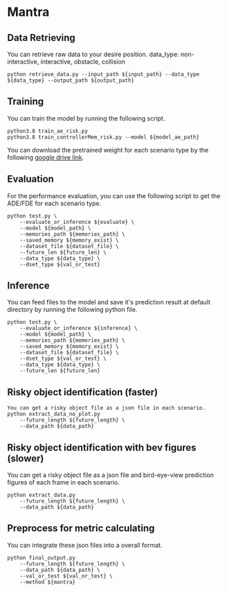 # Mantra

## Data Retrieving
You can retrieve raw data to your desire position. data_type: non-interactive, interactive, obstacle, collision
```shell
python retrieve_data.py --input_path ${input_path} --data_type ${data_type} --output_path ${output_path}
```

## Training
You can train the model by running the following script.
```shell
python3.8 train_ae_risk.py
python3.8 train_controllerMem_risk.py --model ${model_ae_path}
```
You can download the pretrained weight for each scenario type by the following [google drive link](https://drive.google.com/drive/folders/1DGENQhLkSGrihMi1JsaZItqkNazUD52_).

## Evaluation
For the performance evaluation, you can use the following script to get the ADE/FDE for each scenario type.
```shell
python test.py \
    --evaluate_or_inference ${evaluate} \
    --model ${model_path} \
    --memories_path ${memories_path} \
    --saved_memory ${memory_exist} \
    --dataset_file ${dataset_file} \
    --future_len ${future_len} \
    --data_type ${data_type} \
    --dset_type ${val_or_test}
```

## Inference
You can feed files to the model and save it's prediction result at default directory by running the following python file.
```shell
python test.py \
    --evaluate_or_inference ${inference} \
    --model ${model_path} \
    --memories_path ${memories_path} \
    --saved_memory ${memory_exist} \
    --dataset_file ${dataset_file} \
    --dset_type ${val_or_test} \
    --data_type ${data_type} \
    --future_len ${future_len}
```

## Risky object identification (faster)
```shell
You can get a risky object file as a json file in each scenario.
python extract_data_no_plot.py
    --future_length ${future_length} \
    --data_path ${data_path} 
```
## Risky object identification with bev figures (slower)
You can get a risky object file as a json file and bird-eye-view prediction figures of each frame in each scenario.
```shell
python extract_data.py
    --future_length ${future_length} \
    --data_path ${data_path} 
```
## Preprocess for metric calculating
You can integrate these json files into a overall format.
```shell
python final_output.py
    --future_length ${future_length} \
    --data_path ${data_path} \
    --val_or_test ${val_or_test} \
    --method ${mantra}
```